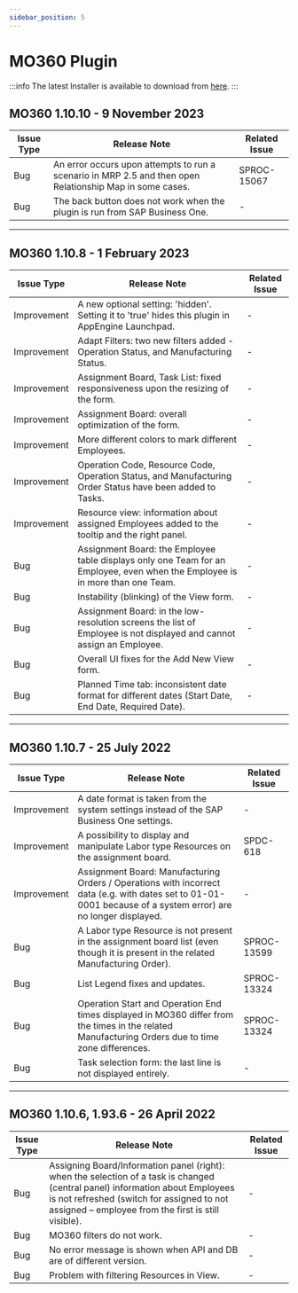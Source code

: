 ```yaml
---
sidebar_position: 5
---
```


# MO360 Plugin

:::info
The latest Installer is available to download from [here](/docs/appengine/download/mo360/).
:::

## MO360 1.10.10 - 9 November 2023

| Issue Type | Release Note | Related Issue |
| --- | --- | --- |
| Bug | An error occurs upon attempts to run a scenario in MRP 2.5 and then open Relationship Map in some cases. | SPROC-15067 |
| Bug | The back button does not work when the plugin is run from SAP Business One. | - |

---

## MO360 1.10.8 - 1 February 2023

| Issue Type | Release Note | Related Issue |
| --- | --- | --- |
| Improvement | A new optional setting: 'hidden'. Setting it to 'true' hides this plugin in AppEngine Launchpad. | - |
| Improvement | Adapt Filters: two new filters added - Operation Status, and Manufacturing Status. | - |
| Improvement | Assignment Board, Task List: fixed responsiveness upon the resizing of the form. | - |
| Improvement | Assignment Board: overall optimization of the form. | - |
| Improvement | More different colors to mark different Employees. | - |
| Improvement | Operation Code, Resource Code, Operation Status, and Manufacturing Order Status have been added to Tasks. | - |
| Improvement | Resource view: information about assigned Employees added to the tooltip and the right panel. | - |
| Bug | Assignment Board: the Employee table displays only one Team for an Employee, even when the Employee is in more than one Team. | - |
| Bug | Instability (blinking) of the View form. | - |
| Bug | Assignment Board: in the low-resolution screens the list of Employee is not displayed and cannot assign an Employee. | - |
| Bug | Overall UI fixes for the Add New View form. | - |
| Bug | Planned Time tab: inconsistent date format for different dates (Start Date, End Date, Required Date). | - |

---

## MO360 1.10.7 - 25 July 2022

| Issue Type | Release Note | Related Issue |
| --- | --- | --- |
| Improvement | A date format is taken from the system settings instead of the SAP Business One settings. | - |
| Improvement | A possibility to display and manipulate Labor type Resources on the assignment board. | SPDC-618 |
| Improvement | Assignment Board: Manufacturing Orders / Operations with incorrect data (e.g. with dates set to 01-01-0001 because of a system error) are no longer displayed. | - |
| Bug | A Labor type Resource is not present in the assignment board list (even though it is present in the related Manufacturing Order). | SPROC-13599 |
| Bug | List Legend fixes and updates. | SPROC-13324 |
| Bug | Operation Start and Operation End times displayed in MO360 differ from the times in the related Manufacturing Orders due to time zone differences. | SPROC-13324 |
| Bug | Task selection form: the last line is not displayed entirely. | - |

---

## MO360 1.10.6, 1.93.6 - 26 April 2022

| Issue Type | Release Note | Related Issue |
| --- | --- | --- |
| Bug | Assigning Board/Information panel (right): when the selection of a task is changed (central panel) information about Employees is not refreshed (switch for assigned to not assigned – employee from the first is still visible). | - |
| Bug | MO360 filters do not work. | - |
| Bug | No error message is shown when API and DB are of different version. | - |
| Bug | Problem with filtering Resources in View. | - |
